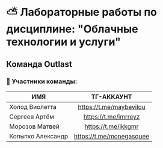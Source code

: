 # :partly_sunny: Лабораторные работы по дисциплине: "Облачные технологии и услуги"
## Команда Outlast
### :scroll: Участники команды:

| ИМЯ | ТГ-АККАУНТ |
|----------------|:---------:|
| Холод Виолетта | https://t.me/maybevilou | 
| Сергеев Артём | https://t.me/imrreyz | 
| Морозов Матвей | https://t.me/jkkgmr | 
| Копытко Александр | https://t.me/monegasquee | 

